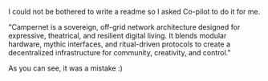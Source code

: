 I could not be bothered to write a readme so I asked Co-pilot to do it for me. 

"Campernet is a sovereign, off-grid network architecture designed for expressive, theatrical, and resilient digital living. It blends modular hardware, mythic interfaces, and ritual-driven protocols to create a decentralized infrastructure for community, creativity, and control."

As you can see, it was a mistake :)
